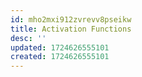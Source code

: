 ```yaml
---
id: mho2mxi912zvrevv8pseikw
title: Activation Functions
desc: ''
updated: 1724626555101
created: 1724626555101
---
```

